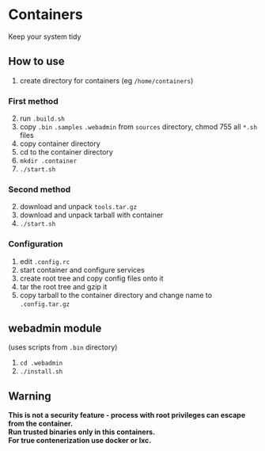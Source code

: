 # Containers
Keep your system tidy

## How to use
1) create directory for containers (eg `/home/containers`)

### First method
2) run `.build.sh`
3) copy `.bin` `.samples` `.webadmin` from `sources` directory, chmod 755 all `*.sh` files
4) copy container directory
5) cd to the container directory
6) `mkdir .container`
7) `./start.sh`

### Second method
2) download and unpack `tools.tar.gz`
3) download and unpack tarball with container
4) `./start.sh`

### Configuration
1) edit `.config.rc`
2) start container and configure services
3) create root tree and copy config files onto it
4) tar the root tree and gzip it
5) copy tarball to the container directory and change name to `.config.tar.gz`

## webadmin module
(uses scripts from `.bin` directory)
1) `cd .webadmin`
2) `./install.sh`

## Warning
**This is not a security feature - process with root privileges can escape from the container.**  
**Run trusted binaries only in this containers.**  
**For true contenerization use docker or lxc.**
